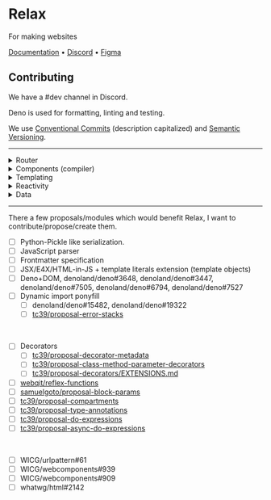 # Relax

For making websites

[Documentation](https://github.com/ayoreis/relax/wiki) • [Discord](https://discord.gg/24AyvbBKcJ) • [Figma](https://www.figma.com/file/3myIn1Wy6vaF7atUwasMPU/Relax?type=design&node-id=0-1&mode=design&t=m4lIDItLqaws1rSI-0)

## Contributing

We have a #dev channel in Discord.

Deno is used for formatting, linting and testing.

We use [Conventional Commits](https://www.conventionalcommits.org/) (description capitalized) and [Semantic Versioning](https://semver.org).

---

<details>
<summary>Router</summary>

- [ ] Server side
- [ ] Client side
- [ ] File system?
- [ ] Benchmark
- [ ] Handlers
    - [ ] Trailing slashes
    - [ ] WWW redirects
</details>

<details>
<summary>Components (compiler)</summary>

- [ ] Frontmatter parser
- [ ] Mustache compiler
</details>

<details>
<summary>Templating</summary>

- [ ] Markdown parser
- [ ] HTML parser
</details>

<details>
<summary>Reactivity</summary>
...
</details>

<details>
<summary>Data</summary>
...
</details>

---

There a few proposals/modules which would benefit Relax, I want to contribute/propose/create them.

- [ ] Python-Pickle like serialization.
- [ ] JavaScript parser
- [ ] Frontmatter specification
- [ ] JSX/E4X/HTML-in-JS + template literals extension (template objects)
- [ ] Deno+DOM, denoland/deno#3648, denoland/deno#3447, denoland/deno#7505, denoland/deno#6794, denoland/deno#7527 
- [ ] Dynamic import ponyfill
  - [ ] denoland/deno#15482, denoland/deno#19322
  - [ ] [tc39/proposal-error-stacks](https://github.com/tc39/proposal-error-stacks)

<br/>

- [ ] Decorators
  - [ ] [tc39/proposal-decorator-metadata](https://github.com/tc39/proposal-decorator-metadata)
  - [ ] [tc39/proposal-class-method-parameter-decorators](https://github.com/tc39/proposal-class-method-parameter-decorators)
  - [ ] [tc39/proposal-decorators/EXTENSIONS.md](https://github.com/tc39/proposal-decorators/blob/master/EXTENSIONS.md)
- [ ] [webqit/reflex-functions](https://github.com/webqit/reflex-functions)
- [ ] [samuelgoto/proposal-block-params](https://github.com/samuelgoto/proposal-block-params)
- [ ] [tc39/proposal-compartments](https://github.com/tc39/proposal-compartments)
- [ ] [tc39/proposal-type-annotations](https://github.com/tc39/proposal-type-annotations)
- [ ] [tc39/proposal-do-expressions](https://github.com/tc39/proposal-do-expressions)
- [ ] [tc39/proposal-async-do-expressions](https://github.com/tc39/proposal-async-do-expressions)

<br/>

- [ ] WICG/urlpattern#61
- [ ] WICG/webcomponents#939
- [ ] WICG/webcomponents#909
- [ ] whatwg/html#2142
